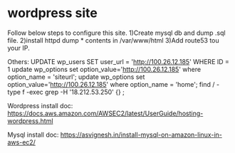 # wordpress site

Follow below steps to configure this site.
1)Create mysql db and dump .sql file.
2)install httpd dump * contents in /var/www/html
3)Add route53 tou your IP.

Others:
UPDATE wp_users SET user_url = 'http://100.26.12.185' WHERE ID = 1
update wp_options set option_value='http://100.26.12.185' where option_name = 'siteurl';
update wp_options set option_value='http://100.26.12.185' where option_name = 'home';
find / -type f -exec grep -H '18.212.53.250' {} \;

Wordpress install doc:
https://docs.aws.amazon.com/AWSEC2/latest/UserGuide/hosting-wordpress.html

Mysql install doc:
https://asvignesh.in/install-mysql-on-amazon-linux-in-aws-ec2/
